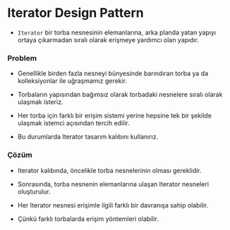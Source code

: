 # Iterator Design Pattern

- `Iterator` bir torba nesnesinin elemanlarına, arka planda yatan yapıyı ortaya çıkarmadan sıralı olarak erişmeye
yardımcı olan yapıdır.

### Problem

- Genellikle birden fazla nesneyi bünyesinde barındıran torba ya da kolleksiyonlar ile uğraşmamız gerekir.

- Torbaların yapısından bağımsız olarak torbadaki nesnelere sıralı olarak ulaşmak isteriz.

- Her torba için farklı bir erişim sistemi yerine hepsine tek bir şekilde ulaşmak istemci açısından tercih edilir.

- Bu durumlarda Iterator tasarım kalıbını kullanırız. 

### Çözüm

- Iterator kalıbında, öncelikle torba nesnelerinin olması gereklidir.

- Sonrasında, torba nesnenin elemanlarına ulaşan Iterator nesneleri oluşturulur.

- Her Iterator nesnesi erişimle ilgili farklı bir davranışa sahip olabilir.

- Çünkü farklı torbalarda erişim yöntemleri olabilir. 


  
